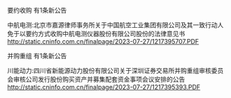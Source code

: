 要约收购 有1条新公告 

中航电测:北京市嘉源律师事务所关于中国航空工业集团有限公司及其一致行动人免于以要约方式收购中航电测仪器股份有限公司股份的法律意见书 http://static.cninfo.com.cn/finalpage/2023-07-27/1217395707.PDF 

并购重组 有1条新公告 

川能动力:四川省新能源动力股份有限公司关于深圳证券交易所并购重组审核委员会审核公司发行股份购买资产并募集配套资金事项会议安排的公告 http://static.cninfo.com.cn/finalpage/2023-07-27/1217395393.PDF 


